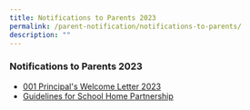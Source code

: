 ```yaml
---
title: Notifications to Parents 2023
permalink: /parent-notification/notifications-to-parents/
description: ""
---
```


### **Notifications to Parents 2023**

* [001 Principal's Welcome Letter 2023](/files/mntp1.pdf)
* [Guidelines for School Home Partnership](/files/mntp1a.pdf)